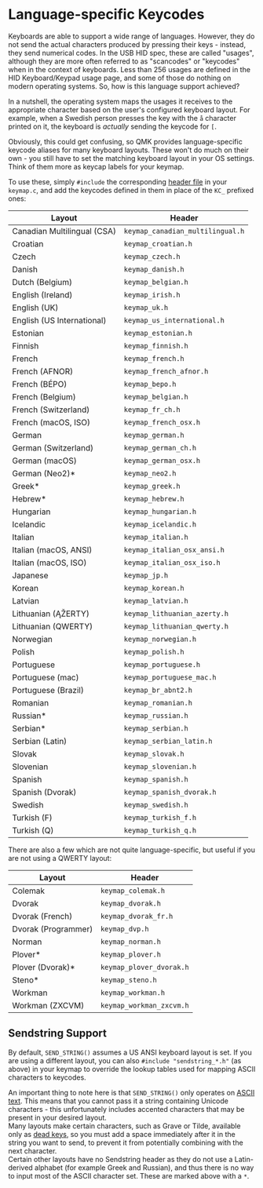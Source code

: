 # Language-specific Keycodes

Keyboards are able to support a wide range of languages. However, they do not send the actual characters produced by pressing their keys - instead, they send numerical codes. In the USB HID spec, these are called "usages", although they are more often referred to as "scancodes" or "keycodes" when in the context of keyboards.
Less than 256 usages are defined in the HID Keyboard/Keypad usage page, and some of those do nothing on modern operating systems. So, how is this language support achieved?

In a nutshell, the operating system maps the usages it receives to the appropriate character based on the user's configured keyboard layout. For example, when a Swedish person presses the key with the `å` character printed on it, the keyboard is *actually* sending the keycode for `[`.

Obviously, this could get confusing, so QMK provides language-specific keycode aliases for many keyboard layouts. These won't do much on their own - you still have to set the matching keyboard layout in your OS settings. Think of them more as keycap labels for your keymap.

To use these, simply `#include` the corresponding [header file](https://github.com/qmk/qmk_firmware/tree/master/quantum/keymap_extras) in your `keymap.c`, and add the keycodes defined in them in place of the `KC_` prefixed ones:

|Layout                     |Header                          |
|---------------------------|--------------------------------|
|Canadian Multilingual (CSA)|`keymap_canadian_multilingual.h`|
|Croatian                   |`keymap_croatian.h`             |
|Czech                      |`keymap_czech.h`                |
|Danish                     |`keymap_danish.h`               |
|Dutch (Belgium)            |`keymap_belgian.h`              |
|English (Ireland)          |`keymap_irish.h`                |
|English (UK)               |`keymap_uk.h`                   |
|English (US International) |`keymap_us_international.h`     |
|Estonian                   |`keymap_estonian.h`             |
|Finnish                    |`keymap_finnish.h`              |
|French                     |`keymap_french.h`               |
|French (AFNOR)             |`keymap_french_afnor.h`         |
|French (BÉPO)              |`keymap_bepo.h`                 |
|French (Belgium)           |`keymap_belgian.h`              |
|French (Switzerland)       |`keymap_fr_ch.h`                |
|French (macOS, ISO)        |`keymap_french_osx.h`           |
|German                     |`keymap_german.h`               |
|German (Switzerland)       |`keymap_german_ch.h`            |
|German (macOS)             |`keymap_german_osx.h`           |
|German (Neo2)*             |`keymap_neo2.h`                 |
|Greek*                     |`keymap_greek.h`                |
|Hebrew*                    |`keymap_hebrew.h`               |
|Hungarian                  |`keymap_hungarian.h`            |
|Icelandic                  |`keymap_icelandic.h`            |
|Italian                    |`keymap_italian.h`              |
|Italian (macOS, ANSI)      |`keymap_italian_osx_ansi.h`     |
|Italian (macOS, ISO)       |`keymap_italian_osx_iso.h`      |
|Japanese                   |`keymap_jp.h`                   |
|Korean                     |`keymap_korean.h`               |
|Latvian                    |`keymap_latvian.h`              |
|Lithuanian (ĄŽERTY)        |`keymap_lithuanian_azerty.h`    |
|Lithuanian (QWERTY)        |`keymap_lithuanian_qwerty.h`    |
|Norwegian                  |`keymap_norwegian.h`            |
|Polish                     |`keymap_polish.h`               |
|Portuguese                 |`keymap_portuguese.h`           |
|Portuguese (mac)           |`keymap_portuguese_mac.h`       |
|Portuguese (Brazil)        |`keymap_br_abnt2.h`             |
|Romanian                   |`keymap_romanian.h`             |
|Russian*                   |`keymap_russian.h`              |
|Serbian*                   |`keymap_serbian.h`              |
|Serbian (Latin)            |`keymap_serbian_latin.h`        |
|Slovak                     |`keymap_slovak.h`               |
|Slovenian                  |`keymap_slovenian.h`            |
|Spanish                    |`keymap_spanish.h`              |
|Spanish (Dvorak)           |`keymap_spanish_dvorak.h`       |
|Swedish                    |`keymap_swedish.h`              |
|Turkish (F)                |`keymap_turkish_f.h`            |
|Turkish (Q)                |`keymap_turkish_q.h`            |

There are also a few which are not quite language-specific, but useful if you are not using a QWERTY layout:

|Layout             |Header                  |
|-------------------|------------------------|
|Colemak            |`keymap_colemak.h`      |
|Dvorak             |`keymap_dvorak.h`       |
|Dvorak (French)    |`keymap_dvorak_fr.h`    |
|Dvorak (Programmer)|`keymap_dvp.h`          |
|Norman             |`keymap_norman.h`       |
|Plover*            |`keymap_plover.h`       |
|Plover (Dvorak)*   |`keymap_plover_dvorak.h`|
|Steno*             |`keymap_steno.h`        |
|Workman            |`keymap_workman.h`      |
|Workman (ZXCVM)    |`keymap_workman_zxcvm.h`|

## Sendstring Support

By default, `SEND_STRING()` assumes a US ANSI keyboard layout is set. If you are using a different layout, you can also `#include "sendstring_*.h"` (as above) in your keymap to override the lookup tables used for mapping ASCII characters to keycodes.

An important thing to note here is that `SEND_STRING()` only operates on [ASCII text](https://en.wikipedia.org/wiki/ASCII#Character_set). This means that you cannot pass it a string containing Unicode characters - this unfortunately includes accented characters that may be present in your desired layout.  
Many layouts make certain characters, such as Grave or Tilde, available only as [dead keys](https://en.wikipedia.org/wiki/Dead_key), so you must add a space immediately after it in the string you want to send, to prevent it from potentially combining with the next character.  
Certain other layouts have no Sendstring header as they do not use a Latin-derived alphabet (for example Greek and Russian), and thus there is no way to input most of the ASCII character set. These are marked above with a `*`.
